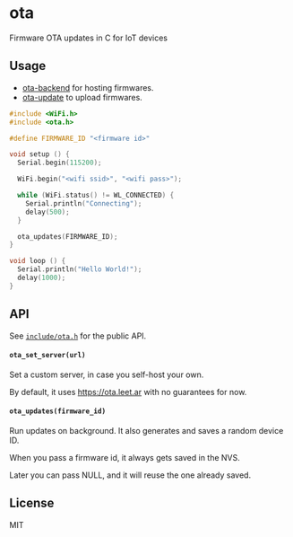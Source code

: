 # ota

Firmware OTA updates in C for IoT devices

## Usage

- [ota-backend](https://github.com/lukks/ota-backend) for hosting firmwares.
- [ota-update](https://github.com/lukks/ota-update) to upload firmwares.

```c
#include <WiFi.h>
#include <ota.h>

#define FIRMWARE_ID "<firmware id>"

void setup () {
  Serial.begin(115200);

  WiFi.begin("<wifi ssid>", "<wifi pass>");

  while (WiFi.status() != WL_CONNECTED) {
    Serial.println("Connecting");
    delay(500);
  }

  ota_updates(FIRMWARE_ID);
}

void loop () {
  Serial.println("Hello World!");
  delay(1000);
}
```

## API

See [`include/ota.h`](include/ota.h) for the public API.

#### `ota_set_server(url)`

Set a custom server, in case you self-host your own.

By default, it uses https://ota.leet.ar with no guarantees for now.

#### `ota_updates(firmware_id)`

Run updates on background. It also generates and saves a random device ID.

When you pass a firmware id, it always gets saved in the NVS.

Later you can pass NULL, and it will reuse the one already saved.

## License

MIT

